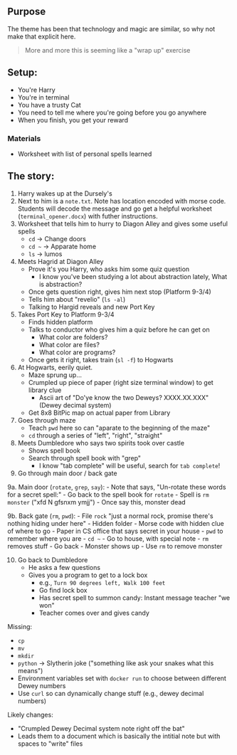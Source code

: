 ## Purpose

The theme has been that technology and magic are similar, so why not make that
explicit here.

> More and more this is seeming like a "wrap up" exercise

## Setup:

- You're Harry
- You're in terminal
- You have a trusty Cat
- You need to tell me where you're going before you go anywhere
- When you finish, you get your reward

### Materials

- Worksheet with list of personal spells learned

## The story:

1. Harry wakes up at the Dursely's
2. Next to him is a `note.txt`. Note has location encoded with morse code.
   Students will decode the message and go get a helpful worksheet
   (`terminal_opener.docx`) with futher instructions.
3. Worksheet that tells him to hurry to Diagon Alley and gives some useful spells
    - `cd` -> Change doors
    - `cd ~` -> Apparate home
    - `ls` -> lumos
4. Meets Hagrid at Diagon Alley
    - Prove it's you Harry, who asks him some quiz question
        - I know you've been studying a lot about abstraction lately, What is abstraction? 
    - Once gets question right, gives him next stop (Platform 9-3/4)
    - Tells him about "revelio" (`ls -al`)
    - Talking to Hargid reveals and new Port Key
5. Takes Port Key to Platform 9-3/4
    - Finds hidden platform
    - Talks to conductor who gives him a quiz before he can get on
        - What color are folders?
        - What color are files?
        - What color are programs?
    - Once gets it right, takes train (`sl -f`) to Hogwarts
6. At Hogwarts, eerily quiet.
    - Maze sprung up...
    - Crumpled up piece of paper (right size terminal window) to get library clue
        - Ascii art of "Do'ye know the two Deweys? XXXX.XX.XXX" (Dewey decimal system)
    - Get 8x8 BitPic map on actual paper from Library
7. Goes through maze
    - Teach `pwd` here so can "aparate to the beginning of the maze"
    - `cd` through a series of "left", "right", "straight"
8. Meets Dumbledore who says two spirits took over castle
    - Shows spell book
    - Search through spell book with "grep"
        - I know "tab complete" will be useful, search for `tab complete`!
9. Go through main door / back gate

9a. Main door (`rotate`, `grep`, `say`):
    - Note that says, "Un-rotate these words for a secret spell:"
    - Go back to the spell book for `rotate`
    - Spell is `rm monster` ("xfd N gfsnxm ymjj")
    - Once say this, monster dead

9b. Back gate (`rm`, `pwd`):
    - File `rock` "just a normal rock, promise there's nothing hiding under here"
    - Hidden folder
    - Morse code with hidden clue of where to go
    - Paper in CS office that says secret in your house
        - `pwd` to remember where you are
        - `cd ~`
    - Go to house, with special note
        - `rm` removes stuff
    - Go back
    - Monster shows up
    - Use `rm` to remove monster

10. Go back to Dumbledore
    - He asks a few questions
    - Gives you a program to get to a lock box
        - e.g., `Turn 90 degrees left, Walk 100 feet`
        - Go find lock box
        - Has secret spell to summon candy: Instant message teacher "we won"
        - Teacher comes over and gives candy

Missing:
- `cp`
- `mv`
- `mkdir`
- `python` -> Slytherin joke ("something like ask your snakes what this means")
- Environment variables set with `docker run` to choose between different Dewey numbers
- Use `curl` so can dynamically change stuff (e.g., dewey decimal numbers)

Likely changes:
- "Crumpled Dewey Decimal system note right off the bat"
- Leads them to a document which is basically the intitial note but with spaces to "write" files